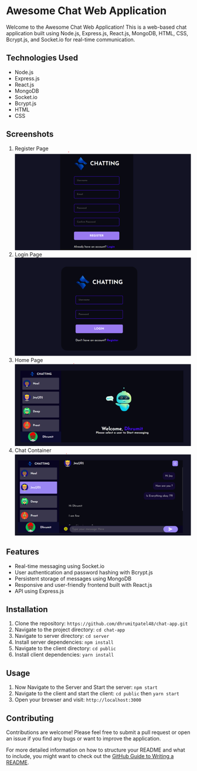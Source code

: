 # Awesome Chat Web Application

Welcome to the Awesome Chat Web Application! This is a web-based chat application built using Node.js, Express.js, React.js, MongoDB, HTML, CSS, Bcrypt.js, and Socket.io for real-time communication.

## Technologies Used

- Node.js
- Express.js
- React.js
- MongoDB
- Socket.io
- Bcrypt.js
- HTML
- CSS

## Screenshots

1. Register Page 
![Chat Application Screenshot](/Demo/Signup-Page.png)
2. Login Page
![Chat Application Screenshot](/Demo/Login-Page.png)
3. Home Page
![Chat Application Screenshot](/Demo/Home_Page.png)
4. Chat Container
![Chat Application Screenshot](/Demo/Chat-Container.png)


## Features

- Real-time messaging using Socket.io
- User authentication and password hashing with Bcrypt.js
- Persistent storage of messages using MongoDB
- Responsive and user-friendly frontend built with React.js
- API using Express.js

## Installation

1. Clone the repository: `https://github.com/dhrumitpatel48/chat-app.git`
2. Navigate to the project directory: `cd chat-app`
3. Navigate to server directory: `cd server`
4. Install server dependencies: `npm install`
5. Navigate to the client directory: `cd public`
6. Install client dependencies: `yarn install`

## Usage

1. Now Navigate to the Server and Start the server: `npm start`
2. Navigate to the client and start the client: `cd public` then `yarn start`
3. Open your browser and visit: `http://localhost:3000`


## Contributing

Contributions are welcome! Please feel free to submit a pull request or open an issue if you find any bugs or want to improve the application.

For more detailed information on how to structure your README and what to include, you might want to check out the [GitHub Guide to Writing a README](https://guides.github.com/features/writing-a-readme/).
